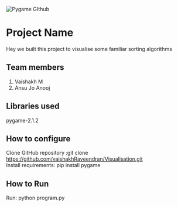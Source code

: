 ![Pygame GIthub](https://user-images.githubusercontent.com/64391274/229285417-80d68655-4282-4a33-87a2-20723c8dfcb0.png)
# Project Name
Hey we built this project to visualise some familiar sorting algorithms
## Team members
1. Vaishakh M
2. Ansu Jo Anooj 

## Libraries used
pygame-2.1.2
## How to configure
Clone GitHub repository :git clone https://github.com/vaishakhRaveendran/Visualisation.git
</br>
Install requirements: pip install pygame
## How to Run
Run: python program.py
</br>


    
   
   
